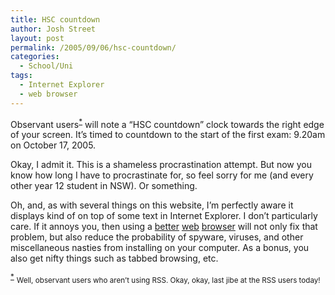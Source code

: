 ```yaml
---
title: HSC countdown
author: Josh Street
layout: post
permalink: /2005/09/06/hsc-countdown/
categories:
  - School/Uni
tags:
  - Internet Explorer
  - web browser
---
```

Observant users<sup id="6sep05base1"><a href="#6sep05fn1">\*</a></sup> will note a &#8220;HSC countdown&#8221; clock towards the right edge of your screen. It&#8217;s timed to countdown to the start of the first exam: 9.20am on October 17, 2005.

Okay, I admit it. This is a shameless procrastination attempt. But now you know how long I have to procrastinate for, so feel sorry for me (and every other year 12 student in NSW). Or something.

Oh, and, as with several things on this website, I&#8217;m perfectly aware it displays kind of on top of some text in Internet Explorer. I don&#8217;t particularly care. If it annoys you, then using a [better][1] [web][2] [browser][3] will not only fix that problem, but also reduce the probability of spyware, viruses, and other miscellaneous nasties from installing on your computer. As a bonus, you also get nifty things such as tabbed browsing, etc.

<sup id="6sep05fn1"><a href="#6sep05base1">\*</a></sup> <small>Well, observant users who aren&#8217;t using RSS. Okay, okay, last jibe at the RSS users today!</small>

 [1]: http://getfirefox.com/ "Firefox: Windows, Mac OS, Linux"
 [2]: http://www.opera.com/ "Opera: Windows, Mac OS, Linux"
 [3]: http://www.apple.com/macosx/features/safari/ "Safari: Mac OS X only"